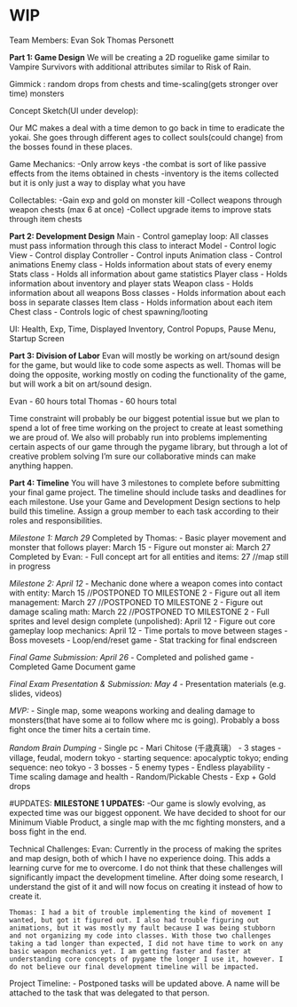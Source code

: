 # WIP
 
Team Members:
Evan Sok
Thomas Personett 

**Part 1: Game Design**
We will be creating a 2D roguelike game similar to Vampire Survivors with additional attributes similar to Risk of Rain. 

Gimmick : random drops from chests and time-scaling(gets stronger over time)  monsters

Concept Sketch(UI under develop):


Our MC makes a deal with a time demon to go back in time to eradicate the yokai. She goes through different ages to collect souls(could change) from the bosses found in these places. 

Game Mechanics:
-Only arrow keys
-the combat is sort of like passive effects from the items obtained in chests
-inventory is the items collected but it is only just a way to display what you have

Collectables:
-Gain exp and gold on monster kill
-Collect weapons through weapon chests (max 6 at once)
-Collect upgrade items to improve stats through item chests

**Part 2: Development Design**
Main - Control gameplay loop: All classes must pass information through this class to interact
Model - Control logic
View - Control display
Controller - Control inputs
Animation class - Control animations
Enemy class - Holds information about stats of every enemy
Stats class - Holds all information about game statistics
Player class - Holds information about inventory and player stats
Weapon class - Holds information about all weapons
Boss classes - Holds information about each boss in separate classes
Item class - Holds information about each item
Chest class - Controls logic of chest spawning/looting

UI: Health, Exp, Time, Displayed Inventory, Control Popups, Pause Menu, Startup Screen

**Part 3: Division of Labor**
Evan will mostly be working on art/sound design for the game, but would like to code some aspects as well. Thomas will be doing the opposite, working mostly on coding the functionality of the game, but will work a bit on art/sound design.

Evan - 60 hours total
Thomas - 60 hours total

Time constraint will probably be our biggest potential issue but we plan to spend a lot of free time working on the project to create at least something we are proud of. We also will probably run into problems implementing certain aspects of our game through the pygame library, but through a lot of creative problem solving I’m sure our collaborative minds can make anything happen.

**Part 4: Timeline**
You will have 3 milestones to complete before submitting your final game project. The timeline should include tasks and deadlines for each milestone. Use your Game and Development Design sections to help build this timeline. Assign a group member to each task according to their roles and responsibilities.



*Milestone 1: March 29*
Completed by Thomas:
	- Basic player movement and monster that follows player: March 15
	- Figure out monster ai: March 27
Completed by Evan:
	- Full concept art for all entities and items: 27 //map still in progress

*Milestone 2: April 12*
	- Mechanic done where a weapon comes into contact with entity: March 15 //POSTPONED TO MILESTONE 2
	- Figure out all item management: March 27 //POSTPONED TO MILESTONE 2
	- Figure out damage scaling math: March 22 //POSTPONED TO MILESTONE 2
	- Full sprites and level design complete (unpolished): April 12
	- Figure out core gameplay loop mechanics: April 12
	- Time portals to move between stages
	- Boss movesets
	- Loop/end/reset game
	- Stat tracking for final endscreen

*Final Game Submission: April 26*
	- Completed and polished game
	- Completed Game Document game

*Final Exam Presentation & Submission: May 4*
	- Presentation materials (e.g. slides, videos)

*MVP:*
	- Single map, some weapons working and dealing damage to monsters(that have some ai to follow where mc is going). Probably a boss fight once the timer hits a certain time. 


*Random Brain Dumping*
	- Single pc - Mari Chitose (千歳真璃）
	- 3 stages - village, feudal, modern tokyo - starting sequence: apocalyptic tokyo; ending sequence: neo tokyo
	- 3 bosses
	- 5 enemy types
	- Endless playability
	- Time scaling damage and health
	- Random/Pickable Chests
	- Exp + Gold drops



#UPDATES:
**MILESTONE 1 UPDATES:**
	-Our game is slowly evolving, as expected time was our biggest opponent. We have decided to shoot for our Minimum Viable Product, a single map with the mc fighting monsters, and a boss fight in the end.

Technical Challenges:
	Evan: Currently in the process of making the sprites and map design, both of which I have no experience doing. This adds a learning curve for me to overcome. I do not think that these challenges will significantly impact the development timeline. After doing some research, I understand the gist of it and will now focus on creating it instead of how to create it.

	Thomas: I had a bit of trouble implementing the kind of movement I wanted, but got it figured out. I also had trouble figuring out animations, but it was mostly my fault because I was being stubborn and not organizing my code into classes. With those two challenges taking a tad longer than expected, I did not have time to work on any basic weapon mechanics yet. I am getting faster and faster at understanding core concepts of pygame the longer I use it, however. I do not believe our final development timeline will be impacted.

Project Timeline:
	- Postponed tasks will be updated above. A name will be attached to the task that was delegated to that person.
